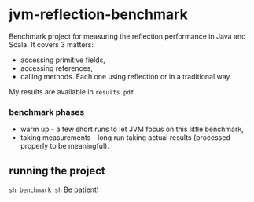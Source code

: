 # jvm-reflection-benchmark

Benchmark project for measuring the reflection performance in Java and Scala. 
It covers 3 matters:
- accessing primitive fields,
- accessing references,
- calling methods.
Each one using reflection or in a traditional way.

My results are available in `results.pdf`

### benchmark phases
- warm up - a few short runs to let JVM focus on this little benchmark,
- taking measurements - long run taking actual results (processed properly to be meaningful).

## running the project

`sh benchmark.sh` 
Be patient!